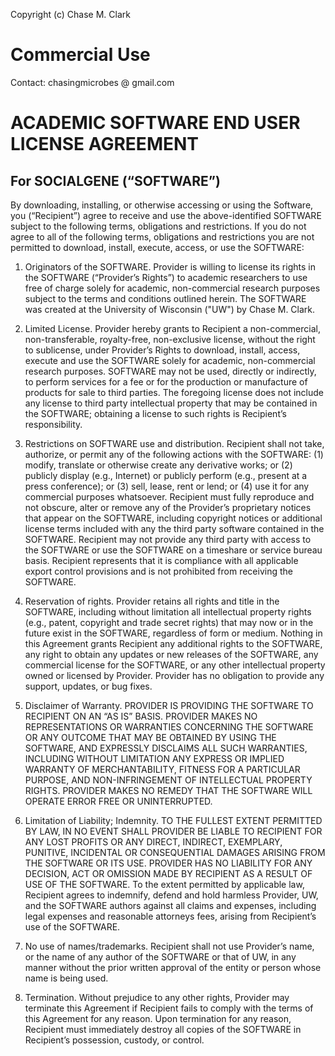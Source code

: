 Copyright (c) Chase M. Clark

# Commercial Use
Contact: chasingmicrobes @ gmail.com

# ACADEMIC SOFTWARE END USER LICENSE AGREEMENT

## For SOCIALGENE (“SOFTWARE”)

By downloading, installing, or otherwise accessing or using the Software, you (“Recipient”) agree to receive and use the above-identified SOFTWARE subject to the following terms, obligations and restrictions. If you do not agree to all of the following terms, obligations and restrictions you are not permitted to download, install, execute, access, or use the SOFTWARE:

1. Originators of the SOFTWARE. Provider is willing to license its rights in the SOFTWARE (“Provider’s Rights”) to academic researchers to use free of charge solely for academic, non-commercial research purposes subject to the terms and conditions outlined herein. The SOFTWARE was created at the University of Wisconsin ("UW") by Chase M. Clark.

2. Limited License. Provider hereby grants to Recipient a non-commercial, non-transferable, royalty-free, non-exclusive license, without the right to sublicense, under Provider’s Rights to download, install, access, execute and use the SOFTWARE solely for academic, non-commercial research purposes. SOFTWARE may not be used, directly or indirectly, to perform services for a fee or for the production or manufacture of products for sale to third parties. The foregoing license does not include any license to third party intellectual property that may be contained in the SOFTWARE; obtaining a license to such rights is Recipient’s responsibility.

3. Restrictions on SOFTWARE use and distribution. Recipient shall not take, authorize, or permit any of the following actions with the SOFTWARE: (1) modify, translate or otherwise create any derivative works; or (2) publicly display (e.g., Internet) or publicly perform (e.g., present at a press conference); or (3) sell, lease, rent or lend; or (4) use it for any commercial purposes whatsoever. Recipient must fully reproduce and not obscure, alter or remove any of the Provider’s proprietary notices that appear on the SOFTWARE, including copyright notices or additional license terms included with any the third party software contained in the SOFTWARE. Recipient may not provide any third party with access to the SOFTWARE or use the SOFTWARE on a timeshare or service bureau basis. Recipient represents that it is compliance with all applicable export control provisions and is not prohibited from receiving the SOFTWARE.

4. Reservation of rights. Provider retains all rights and title in the SOFTWARE, including without limitation all intellectual property rights (e.g., patent, copyright and trade secret rights) that may now or in the future exist in the SOFTWARE, regardless of form or medium. Nothing in this Agreement grants Recipient any additional rights to the SOFTWARE, any right to obtain any updates or new releases of the SOFTWARE, any commercial license for the SOFTWARE, or any other intellectual property owned or licensed by Provider. Provider has no obligation to provide any support, updates, or bug fixes.

5. Disclaimer of Warranty. PROVIDER IS PROVIDING THE SOFTWARE TO RECIPIENT ON AN “AS IS” BASIS. PROVIDER MAKES NO REPRESENTATIONS OR WARRANTIES CONCERNING THE SOFTWARE OR ANY OUTCOME THAT MAY BE OBTAINED BY USING THE SOFTWARE, AND EXPRESSLY DISCLAIMS ALL SUCH WARRANTIES, INCLUDING WITHOUT LIMITATION ANY EXPRESS OR IMPLIED WARRANTY OF MERCHANTABILITY, FITNESS FOR A PARTICULAR PURPOSE, AND NON-INFRINGEMENT OF INTELLECTUAL PROPERTY RIGHTS. PROVIDER MAKES NO REMEDY THAT THE SOFTWARE WILL OPERATE ERROR FREE OR UNINTERRUPTED.

6. Limitation of Liability; Indemnity. TO THE FULLEST EXTENT PERMITTED BY LAW, IN NO EVENT SHALL PROVIDER BE LIABLE TO RECIPIENT FOR ANY LOST PROFITS OR ANY DIRECT, INDIRECT, EXEMPLARY, PUNITIVE, INCIDENTAL OR CONSEQUENTIAL DAMAGES ARISING FROM THE SOFTWARE OR ITS USE. PROVIDER HAS NO LIABILITY FOR ANY DECISION, ACT OR OMISSION MADE BY RECIPIENT AS A RESULT OF USE OF THE SOFTWARE. To the extent permitted by applicable law, Recipient agrees to indemnify, defend and hold harmless Provider, UW, and the SOFTWARE authors against all claims and expenses, including legal expenses and reasonable attorneys fees, arising from Recipient’s use of the SOFTWARE.

7. No use of names/trademarks. Recipient shall not use Provider’s name, or the name of any author of the SOFTWARE or that of UW, in any manner without the prior written approval of the entity or person whose name is being used.

8. Termination. Without prejudice to any other rights, Provider may terminate this Agreement if Recipient fails to comply with the terms of this Agreement for any reason. Upon termination for any reason, Recipient must immediately destroy all copies of the SOFTWARE in Recipient’s possession, custody, or control.
